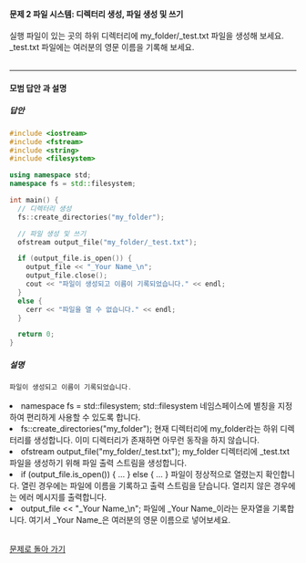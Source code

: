 #### 문제 2 파일 시스템: 디렉터리 생성, 파일 생성 및 쓰기
실행 파일이 있는 곳의 하위 디렉터리에 my_folder/_test.txt 파일을 생성해 보세요.
_test.txt 파일에는 여러분의 영문 이름을 기록해 보세요.
<br/><br/>

---

#### 모범 답안 과 설명
##### 답안
```cpp
#include <iostream>
#include <fstream>
#include <string>
#include <filesystem>

using namespace std;
namespace fs = std::filesystem;

int main() {
  // 디렉터리 생성
  fs::create_directories("my_folder");

  // 파일 생성 및 쓰기
  ofstream output_file("my_folder/_test.txt");

  if (output_file.is_open()) {
    output_file << "_Your Name_\n";
    output_file.close();
    cout << "파일이 생성되고 이름이 기록되었습니다." << endl;
  }
  else {
    cerr << "파일을 열 수 없습니다." << endl;
  }

  return 0;
}
```

##### 설명
```cpp
파일이 생성되고 이름이 기록되었습니다.
```

<li>namespace fs = std::filesystem;
std::filesystem 네임스페이스에 별칭을 지정하여 편리하게 사용할 수 있도록 합니다.</li>
<li>fs::create_directories("my_folder");
현재 디렉터리에 my_folder라는 하위 디렉터리를 생성합니다. 이미 디렉터리가 존재하면 아무런 동작을 하지 않습니다.</li></li>
<li>ofstream output_file("my_folder/_test.txt");
my_folder 디렉터리에 _test.txt 파일을 생성하기 위해 파일 출력 스트림을 생성합니다.</li>
<li>if (output_file.is_open()) { ... } else { ... }
파일이 정상적으로 열렸는지 확인합니다. 열린 경우에는 파일에 이름을 기록하고 출력 스트림을 닫습니다. 열리지 않은 경우에는 에러 메시지를 출력합니다.</li>
<li>output_file << "_Your Name_\n";
파일에 _Your Name_이라는 문자열을 기록합니다. 여기서 _Your Name_은 여러분의 영문 이름으로 넣어보세요.</li><br>

[문제로 돌아 가기](README.md "문제로 돌아 가기")
